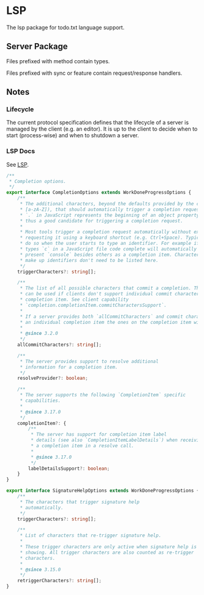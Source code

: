 # LSP

The lsp package for todo.txt language support.

## Server Package

Files prefixed with method contain types.

Files prefixed with sync or feature contain request/response handlers.

## Notes

### Lifecycle

The current protocol specification defines that the lifecycle of a server is
managed by the client (e.g. an editor). It is up to the client to decide when to
start (process-wise) and when to shutdown a server.

### LSP Docs

See [LSP](https://microsoft.github.io/language-server-protocol/specification).

```typescript
/**
 * Completion options.
 */
export interface CompletionOptions extends WorkDoneProgressOptions {
	/**
	 * The additional characters, beyond the defaults provided by the client (typically
	 * [a-zA-Z]), that should automatically trigger a completion request. For example
	 * `.` in JavaScript represents the beginning of an object property or method and is
	 * thus a good candidate for triggering a completion request.
	 *
	 * Most tools trigger a completion request automatically without explicitly
	 * requesting it using a keyboard shortcut (e.g. Ctrl+Space). Typically they
	 * do so when the user starts to type an identifier. For example if the user
	 * types `c` in a JavaScript file code complete will automatically pop up
	 * present `console` besides others as a completion item. Characters that
	 * make up identifiers don't need to be listed here.
	 */
	triggerCharacters?: string[];

	/**
	 * The list of all possible characters that commit a completion. This field
	 * can be used if clients don't support individual commit characters per
	 * completion item. See client capability
	 * `completion.completionItem.commitCharactersSupport`.
	 *
	 * If a server provides both `allCommitCharacters` and commit characters on
	 * an individual completion item the ones on the completion item win.
	 *
	 * @since 3.2.0
	 */
	allCommitCharacters?: string[];

	/**
	 * The server provides support to resolve additional
	 * information for a completion item.
	 */
	resolveProvider?: boolean;

	/**
	 * The server supports the following `CompletionItem` specific
	 * capabilities.
	 *
	 * @since 3.17.0
	 */
	completionItem?: {
		/**
		 * The server has support for completion item label
		 * details (see also `CompletionItemLabelDetails`) when receiving
		 * a completion item in a resolve call.
		 *
		 * @since 3.17.0
		 */
		labelDetailsSupport?: boolean;
	}
}
```

```typescript
export interface SignatureHelpOptions extends WorkDoneProgressOptions {
	/**
	 * The characters that trigger signature help
	 * automatically.
	 */
	triggerCharacters?: string[];

	/**
	 * List of characters that re-trigger signature help.
	 *
	 * These trigger characters are only active when signature help is already
	 * showing. All trigger characters are also counted as re-trigger
	 * characters.
	 *
	 * @since 3.15.0
	 */
	retriggerCharacters?: string[];
}
```
